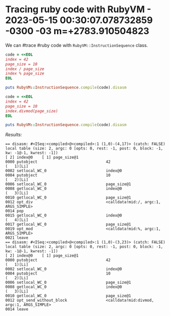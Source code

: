 # Tracing ruby code with RubyVM - 2023-05-15 00:30:07.078732859 -0300 -03 m=+2783.910504823

We can #trace #ruby code with `RubyVM::InstructionSequence` class.

```ruby
code = <<EOL
index = 42
page_size = 10
index / page_size
index % page_size
EOL

puts RubyVM::InstructionSequence.compile(code).disasm

code = <<EOL 
index = 42
page_size = 10
index.divmod(page_size)
EOL

puts RubyVM::InstructionSequence.compile(code).disasm
```

*Results:*

    == disasm: #<ISeq:<compiled>@<compiled>:1 (1,0)-(4,17)> (catch: FALSE)
    local table (size: 2, argc: 0 [opts: 0, rest: -1, post: 0, block: -1, kw: -1@-1, kwrest: -1])
    [ 2] index@0    [ 1] page_size@1
    0000 putobject                              42                        (   1)[Li]
    0002 setlocal_WC_0                          index@0
    0004 putobject                              10                        (   2)[Li]
    0006 setlocal_WC_0                          page_size@1
    0008 getlocal_WC_0                          index@0                   (   3)[Li]
    0010 getlocal_WC_0                          page_size@1
    0012 opt_div                                <calldata!mid:/, argc:1, ARGS_SIMPLE>
    0014 pop
    0015 getlocal_WC_0                          index@0                   (   4)[Li]
    0017 getlocal_WC_0                          page_size@1
    0019 opt_mod                                <calldata!mid:%, argc:1, ARGS_SIMPLE>
    0021 leave
    == disasm: #<ISeq:<compiled>@<compiled>:1 (1,0)-(3,23)> (catch: FALSE)
    local table (size: 2, argc: 0 [opts: 0, rest: -1, post: 0, block: -1, kw: -1@-1, kwrest: -1])
    [ 2] index@0    [ 1] page_size@1
    0000 putobject                              42                        (   1)[Li]
    0002 setlocal_WC_0                          index@0
    0004 putobject                              10                        (   2)[Li]
    0006 setlocal_WC_0                          page_size@1
    0008 getlocal_WC_0                          index@0                   (   3)[Li]
    0010 getlocal_WC_0                          page_size@1
    0012 opt_send_without_block                 <calldata!mid:divmod, argc:1, ARGS_SIMPLE>
    0014 leave
